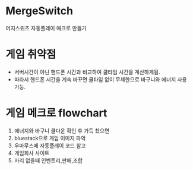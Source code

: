 # MergeSwitch
머지스위츠 자동플레이 매크로 만들기

# 게임 취약점
- 서버시간이 아닌 핸드폰 시간과 비교하여 쿨타임 시간을 계산하게됨.
- 따라서 핸드폰 시간을 계속 바꾸면 쿨타임 없이 무제한으로 바구니와 에너지 사용 가능.


# 게임 메크로 flowchart
1. 에너지와 바구니 쿨다운 확인 후 가득 찼으면 
2. bluestack으로 게임 이미지 파악
3. 우마무스메 자동플레이 코드 참고
4. 게임회사 사이트
5. 자리 없을때 인벤토리,판매,조합

